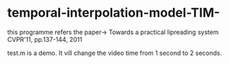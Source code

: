 # temporal-interpolation-model-TIM-

this programme refers the paper->      Towards a practical lipreading system CVPR'11, pp.137-144, 2011

test.m is a demo. It vill change the video time from 1 second to 2 seconds.

